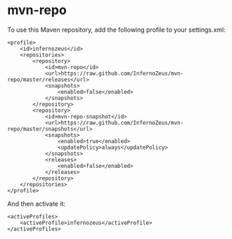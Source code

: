 mvn-repo
========

To use this Maven repository, add the following profile to your settings.xml:

```
<profile>
	<id>infernozeus</id>
	<repositories>
		<repository>
			<id>mvn-repo</id>
			<url>https://raw.github.com/InfernoZeus/mvn-repo/master/releases</url>
			<snapshots>
				<enabled>false</enabled>
			</snapshots>
		</repository>
		<repository>
			<id>mvn-repo-snapshot</id>
			<url>https://raw.github.com/InfernoZeus/mvn-repo/master/snapshots</url>
			<snapshots>
				<enabled>true</enabled>
				<updatePolicy>always</updatePolicy>
			</snapshots>
			<releases>
				<enabled>false</enabled>
			</releases>
		</repository>
	</repositories>
</profile>
```

And then activate it:

```
<activeProfiles>
	<activeProfile>infernozeus</activeProfile>
</activeProfiles>
```
